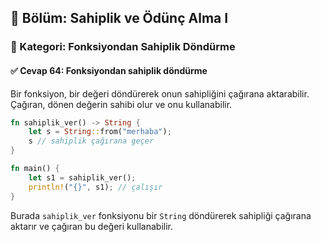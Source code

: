 ## 📘 Bölüm: Sahiplik ve Ödünç Alma I  
### 🔹 Kategori: Fonksiyondan Sahiplik Döndürme  
#### ✅ Cevap 64: Fonksiyondan sahiplik döndürme

Bir fonksiyon, bir değeri döndürerek onun sahipliğini çağırana aktarabilir. Çağıran, dönen değerin sahibi olur ve onu kullanabilir.

```rust
fn sahiplik_ver() -> String {
    let s = String::from("merhaba");
    s // sahiplik çağırana geçer
}

fn main() {
    let s1 = sahiplik_ver();
    println!("{}", s1); // çalışır
}
```

Burada `sahiplik_ver` fonksiyonu bir `String` döndürerek sahipliği çağırana aktarır ve çağıran bu değeri kullanabilir.
